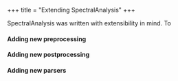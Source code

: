 +++
title = "Extending SpectralAnalysis"
+++

SpectralAnalysis was written with extensibility in mind. To 

#### Adding new preprocessing

#### Adding new postprocessing

#### Adding new parsers